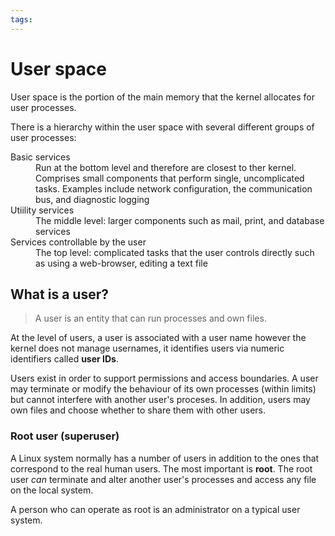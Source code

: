 ```yaml
---
tags:
---
```


# User space

User space is the portion of the main memory that the kernel allocates for user
processes.

There is a hierarchy within the user space with several different groups of user
processes:

<dl>

<dt>Basic services</dt>
<dd>Run at the bottom level and therefore are closest to ther kernel. Comprises small components that perform single, uncomplicated tasks. Examples include network configuration, the communication bus, and diagnostic logging</dd> 
<dt>Utiility services</dt>
<dd>The middle level: larger components such as mail, print, and database services</dd>
<dt>Services controllable by the user</dt>
<dd>The top level: complicated tasks that the user controls directly such as using a web-browser, editing a text file</dd>
</dl>

## What is a user?

> A user is an entity that can run processes and own files.

At the level of users, a user is associated with a user name however the kernel
does not manage usernames, it identifies users via numeric identifiers called
**user IDs**.

Users exist in order to support permissions and access boundaries. A user may
terminate or modify the behaviour of its own processes (within limits) but
cannot interfere with another user's proceses. In addition, users may own files
and choose whether to share them with other users.

### Root user (superuser)

A Linux system normally has a number of users in addition to the ones that
correspond to the real human users. The most important is **root**. The root
user _can_ terminate and alter another user's processes and access any file on
the local system.

A person who can operate as root is an administrator on a typical user system.

